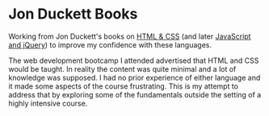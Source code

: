 # Jon Duckett Books

Working from Jon Duckett's books on [HTML & CSS](http://www.htmlandcssbook.com) (and later [JavaScript and jQuery](http://javascriptbook.com)) to improve my confidence with these languages.

The web development bootcamp I attended advertised that HTML and CSS would be taught. In reality the content was quite minimal and a lot of knowledge was supposed. I had no prior experience of either language and it made some aspects of the course frustrating. This is my attempt to address that by exploring some of the fundamentals outside the setting of a highly intensive course.